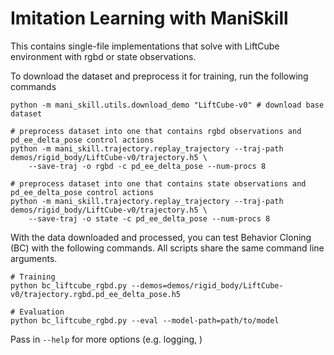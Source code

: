 # Imitation Learning with ManiSkill

This contains single-file implementations that solve with LiftCube environment with rgbd or state observations.

To download the dataset and preprocess it for training, run the following commands

```
python -m mani_skill.utils.download_demo "LiftCube-v0" # download base dataset

# preprocess dataset into one that contains rgbd observations and pd_ee_delta_pose control actions
python -m mani_skill.trajectory.replay_trajectory --traj-path demos/rigid_body/LiftCube-v0/trajectory.h5 \
    --save-traj -o rgbd -c pd_ee_delta_pose --num-procs 8

# preprocess dataset into one that contains state observations and pd_ee_delta_pose control actions
python -m mani_skill.trajectory.replay_trajectory --traj-path demos/rigid_body/LiftCube-v0/trajectory.h5 \
    --save-traj -o state -c pd_ee_delta_pose --num-procs 8
```

With the data downloaded and processed, you can test Behavior Cloning (BC) with the following commands. All scripts share the same command line arguments.

```
# Training
python bc_liftcube_rgbd.py --demos=demos/rigid_body/LiftCube-v0/trajectory.rgbd.pd_ee_delta_pose.h5

# Evaluation
python bc_liftcube_rgbd.py --eval --model-path=path/to/model
````

Pass in `--help` for more options (e.g. logging, )